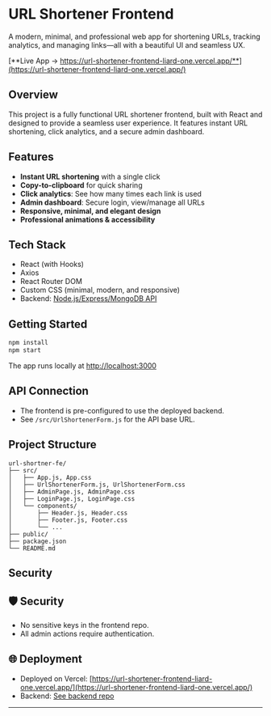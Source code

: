 # URL Shortener Frontend

A modern, minimal, and professional web app for shortening URLs, tracking analytics, and managing links—all with a beautiful UI and seamless UX.

[**Live App → https://url-shortener-frontend-liard-one.vercel.app/**](https://url-shortener-frontend-liard-one.vercel.app/)

## Overview

This project is a fully functional URL shortener frontend, built with React and designed to provide a seamless user experience. It features instant URL shortening, click analytics, and a secure admin dashboard.

## Features

* **Instant URL shortening** with a single click
* **Copy-to-clipboard** for quick sharing
* **Click analytics**: See how many times each link is used
* **Admin dashboard**: Secure login, view/manage all URLs
* **Responsive, minimal, and elegant design**
* **Professional animations & accessibility**

## Tech Stack

* React (with Hooks)
* Axios
* React Router DOM
* Custom CSS (minimal, modern, and responsive)
* Backend: [Node.js/Express/MongoDB API](../url_shortner_be)

## Getting Started

```bash
npm install
npm start
```
The app runs locally at [http://localhost:3000](http://localhost:3000)

## API Connection

* The frontend is pre-configured to use the deployed backend.
* See `/src/UrlShortenerForm.js` for the API base URL.

## Project Structure

```
url-shortner-fe/
├── src/
│   ├── App.js, App.css
│   ├── UrlShortenerForm.js, UrlShortenerForm.css
│   ├── AdminPage.js, AdminPage.css
│   ├── LoginPage.js, LoginPage.css
│   └── components/
│       ├── Header.js, Header.css
│       ├── Footer.js, Footer.css
│       └── ...
├── public/
├── package.json
└── README.md
```

## Security
## 🛡️ Security
- No sensitive keys in the frontend repo.
- All admin actions require authentication.

## 🌐 Deployment
- Deployed on Vercel: [https://url-shortener-frontend-liard-one.vercel.app/](https://url-shortener-frontend-liard-one.vercel.app/)
- Backend: [See backend repo](https://github.com/Galaxy0004/url-shortner-backend)

---